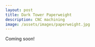 ```yaml
---
layout: post
title: Dark Tower Paperweight
description: CNC machining
image: /assets/images/paperweight.jpg
---
```


Coming soon!